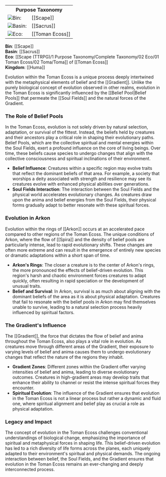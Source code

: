 <!-- wiki-header-section:start -->
<!--# Evolution
_Add nicknames or alternative titles here_

<img src="wiki_images/Evolution.png"><i></i></img>

> _"Add a quote about the subject here from within the fictional world"_  
> **—Quote Attribution**

> _"Add a quote from the real world that relates to the subject"_  
> **—Real World Attribution**

Write an introductory paragraph about Evolution here. Summarize what the subject is and its significance within the world.
-->

<!-- wiki-header-section:end -->

<div class="taxonomy-table">
  <table>
    <tr>
      <th colspan="3">Purpose Taxonomy</th>
    </tr>
    <tr>
      <td class="taxon-label"><img src="../svg/bin.svg" class="taxon-icon">Bin:</td>
      <td class="taxon-content" colspan="2">[[Scape]]</td>
    </tr>
    <tr>
      <td class="taxon-label"><img src="../svg/basin.svg" class="taxon-icon">Basin:</td>
      <td class="taxon-content" colspan="2">[[Sacrus]]</td>
    </tr>
    <tr>
      <td class="taxon-label"><img src="../svg/eco.svg" class="taxon-icon">Eco:</td>
      <td class="taxon-content" colspan="2">[[Toman Ecoss]]</td>
    </tr>
  </table>
</div>


<!--## Main Section

Write detailed content about Evolution here, organized into appropriate sections.

<div class="feathermark">
 <p class="feathermark-attribution">Corvi's Feathermark</p>   
</div>

## Additional Sections

Continue with more sections as needed.

## Images

<img src="wiki_images/Evolution_detail.png"><i>Caption describing a detailed aspect of Evolution</i></img>

## Related Wiki Pages

- [[Related Page 1]]
- [[Related Page 2]]
- [[Related Page 3]]

<!-- not-for-live-publishing:start -->
<!-- obsidian-pull:start -->
**Bin**: [[Scape]]  
**Basin**: [[Sacrus]]  
**Eco**: [[Scape (TTRPG)/1 Purpose Taxonomy/Complete Taxonomy/02 Eco/01 Toman Ecoss/02 Toma/Toma]] of [[Toman Ecoss]]  
**Kingdom**: [[Huma]]

Evolution within the Toman Ecoss is a unique process deeply intertwined with the metaphysical elements of belief and the [[Gradient]]. Unlike the purely biological concept of evolution observed in other realms, evolution in the Toman Ecoss is significantly influenced by the [[Belief Pool|Belief Pools]] that permeate the [[Soul Fields]] and the natural forces of the Gradient.

### The Role of Belief Pools

In the Toman Ecoss, evolution is not solely driven by natural selection, adaptation, or survival of the fittest. Instead, the beliefs held by creatures and their ancestors play a critical role in shaping their evolutionary paths. Belief Pools, which are the collective spiritual and mental energies within the Soul Fields, exert a profound influence on the core of living beings. Over time, these beliefs cause species to undergo changes that align with the collective consciousness and spiritual inclinations of their environment.

- **Belief Influence**: Creatures within a specific region may evolve traits that reflect the dominant beliefs of that area. For example, a society that worships a deity associated with strength and resilience may see its creatures evolve with enhanced physical abilities over generations.
- **Soul Fields Interaction**: The interaction between the Soul Fields and the physical world accelerates evolutionary changes. As creatures draw upon the anima and belief energies from the Soul Fields, their physical forms gradually adapt to better resonate with these spiritual forces.

### Evolution in Arkon

Evolution within the rings of [[Arkon]] occurs at an accelerated pace compared to other regions of the Toman Ecoss. The unique conditions of Arkon, where the flow of [[Spira]] and the density of belief pools are particularly intense, lead to rapid evolutionary shifts. These changes are often more extreme and can result in the emergence of entirely new species or dramatic adaptations within a short span of time.

- **Arkon's Rings**: The closer a creature is to the center of Arkon's rings, the more pronounced the effects of belief-driven evolution. This region's harsh and chaotic environment forces creatures to adapt quickly, often resulting in rapid speciation or the development of unusual traits.
- **Belief and Survival**: In Arkon, survival is as much about aligning with the dominant beliefs of the area as it is about physical adaptation. Creatures that fail to resonate with the belief pools in Arkon may find themselves unable to survive, leading to a natural selection process heavily influenced by spiritual factors.

### The Gradient's Influence

The [[Gradient]], the force that dictates the flow of belief and anima throughout the Toman Ecoss, also plays a vital role in evolution. As creatures move through different areas of the Gradient, their exposure to varying levels of belief and anima causes them to undergo evolutionary changes that reflect the nature of the regions they inhabit.

- **Gradient Zones**: Different zones within the Gradient offer varying intensities of belief and anima, leading to diverse evolutionary outcomes. Creatures in high-gradient areas may develop traits that enhance their ability to channel or resist the intense spiritual forces they encounter.
- **Spiritual Evolution**: The influence of the Gradient ensures that evolution in the Toman Ecoss is not a linear process but rather a dynamic and fluid one, where spiritual alignment and belief play as crucial a role as physical adaptation.

### Legacy and Impact

The concept of evolution in the Toman Ecoss challenges conventional understandings of biological change, emphasizing the importance of spiritual and metaphysical forces in shaping life. This belief-driven evolution has led to a rich diversity of life forms across the planes, each uniquely adapted to their environment's spiritual and physical demands. The ongoing interaction between belief, the Soul Fields, and the Gradient ensures that evolution in the Toman Ecoss remains an ever-changing and deeply interconnected process.
<!-- obsidian-pull:end -->
<!-- not-for-live-publishing:end -->